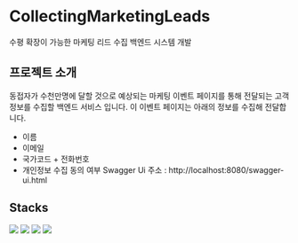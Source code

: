# CollectingMarketingLeads
수평 확장이 가능한 마케팅 리드 수집 백엔드 시스템 개발

## 프로젝트 소개
동접자가 수천만명에 달할 것으로 예상되는 마케팅 이벤트 페이지를 통해 전달되는 고객 정보를 수집할 백엔드 서비스 입니다.
이 이벤트 페이지는 아래의 정보를 수집해 전달합니다.
- 이름
- 이메일
- 국가코드 + 전화번호
- 개인정보 수집 동의 여부
Swagger Ui 주소 : http://localhost:8080/swagger-ui.html

## Stacks

<img src="https://img.shields.io/badge/java-007396?style=for-the-badge&logo=java&logoColor=white"> <img src="https://img.shields.io/badge/Spring-6DB33F?style=for-the-badge&logo=Spring&logoColor=white"> <img src="https://img.shields.io/badge/Spring Boot-6DB33F?style=for-the-badge&logo=springboot&logoColor=white"> <img src = "https://img.shields.io/badge/spring data JPA-6DB33F?style=for-the-badge&logo=spring data JPA&logoColor=white">

